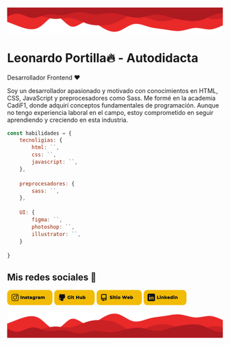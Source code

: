 ![Wave](./images/wave_top.png)
# Leonardo Portilla🔥 - Autodidacta
Desarrollador Frontend ❤️

Soy un desarrollador apasionado y motivado con conocimientos en HTML, CSS, JavaScript y preprocesadores como Sass. Me formé en la academia CadiF1, donde adquirí conceptos fundamentales de programación. Aunque no tengo experiencia laboral en el campo, estoy comprometido en seguir aprendiendo y creciendo en esta industria.

``` js
const habilidades = {
    tecnoligias: {
        html: ``,
        css: ``,
        javascript: ``,
    },

    preprocesadores: {
        sass: ``,
    },

    UI: {
        figma: ``,
        photoshop: ``,
        illustrator: ``,
    }

}
```

## Mis redes sociales 🤝
[![Instagram](./images/button_instagram.png)](https://www.instagram.com/leooportilla/)
[![Git Hub](./images/button_github.png)](https://github.com/leooportilla)
[![Sitio Web](./images/button_page.png)](https://leooportilla.github.io/portafolio/)
[![Linkedin](./images/button_linkedin.png)](https://www.linkedin.com/in/leooportilla/)

![Wave](./images/wave_button.png)
